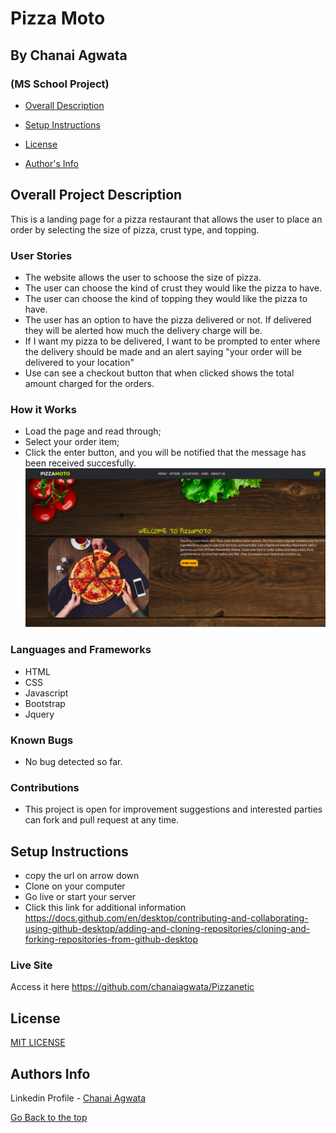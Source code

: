 # Pizza Moto
## By Chanai Agwata
### (MS School Project)

* [Overall Description](https://github.com/chanaiagwata/Pizzanetic#overall-project-description)

* [Setup Instructions](https://github.com/chanaiagwata/Pizzanetic#setup-instructions)

* [License](https://github.com/chanaiagwata/Pizzanetic#license)

* [Author's Info](https://github.com/chanaiagwata/Pizzanetic#authors-info)

## Overall Project Description
<p>This is a landing page for a pizza restaurant that allows the user to place an order by selecting the size of pizza, crust type, and topping.</p>

### User Stories
* The website allows the user to schoose the size of pizza.
* The user can choose the kind of crust they would like the pizza to have.
* The user can choose the kind of topping they would like the pizza to have.
* The user has an option to have the pizza delivered or not.  If delivered they will be alerted how much the delivery charge will be.
* If I want my pizza to be delivered, I want to be prompted to enter where the delivery should be made and an alert saying "your order will be delivered to your location"
* Use can see a checkout button that when clicked shows the total amount charged for the orders.
### How it Works
* Load the page and read through;
* Select your order item;
* Click the enter button, and you will be notified that the message has been received succesfully.
![screenshot](https://raw.githubusercontent.com/chanaiagwata/Pizzanetic/main/images/pizzanetic.png)
### Languages and Frameworks
* HTML
* CSS
* Javascript
* Bootstrap
* Jquery
### Known Bugs
* No bug detected so far. 
### Contributions
* This project is open for improvement suggestions and interested parties can fork and pull request at any time.

## Setup Instructions
* copy the url on arrow down
* Clone on your computer
* Go live or start your server
* Click this link for additional information https://docs.github.com/en/desktop/contributing-and-collaborating-using-github-desktop/adding-and-cloning-repositories/cloning-and-forking-repositories-from-github-desktop

### Live Site
Access it here  https://github.com/chanaiagwata/Pizzanetic


## License
[MIT LICENSE](LICENSE)


## Authors Info

Linkedin Profile - [Chanai Agwata](https://www.linkedin.com/in/chanai-agwata-90a345146/)

[Go Back to the top](#portfolio)